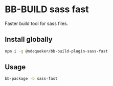 # BB-BUILD sass fast

Faster build tool for sass files.

## Install globally

```bash
npm i -g @ndequeker/bb-build-plugin-sass-fast
```

## Usage

```bash
bb-package -b sass-fast
```
